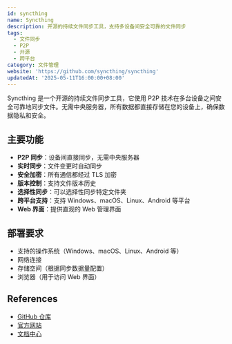 ```yaml
---
id: syncthing
name: Syncthing
description: 开源的持续文件同步工具，支持多设备间安全可靠的文件同步
tags:
  - 文件同步
  - P2P
  - 开源
  - 跨平台
category: 文件管理
website: 'https://github.com/syncthing/syncthing'
updatedAt: '2025-05-11T16:00:00+08:00'
---
```


Syncthing 是一个开源的持续文件同步工具，它使用 P2P 技术在多台设备之间安全可靠地同步文件。无需中央服务器，所有数据都直接存储在您的设备上，确保数据隐私和安全。

## 主要功能

- **P2P 同步**：设备间直接同步，无需中央服务器
- **实时同步**：文件变更时自动同步
- **安全加密**：所有通信都经过 TLS 加密
- **版本控制**：支持文件版本历史
- **选择性同步**：可以选择性同步特定文件夹
- **跨平台支持**：支持 Windows、macOS、Linux、Android 等平台
- **Web 界面**：提供直观的 Web 管理界面

## 部署要求

- 支持的操作系统（Windows、macOS、Linux、Android 等）
- 网络连接
- 存储空间（根据同步数据量配置）
- 浏览器（用于访问 Web 界面）

## References
- [GitHub 仓库](https://github.com/syncthing/syncthing)
- [官方网站](https://syncthing.net)
- [文档中心](https://docs.syncthing.net) 